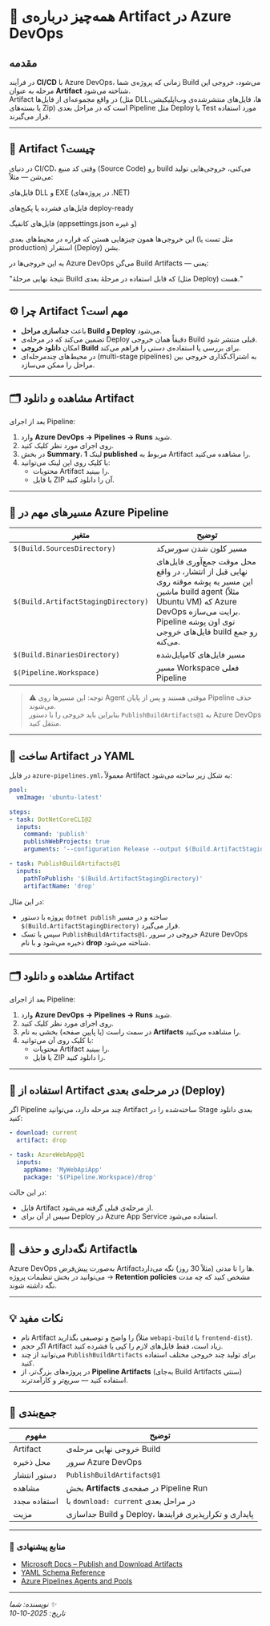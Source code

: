 # 🎯 همه‌چیز درباره‌ی Artifact در Azure DevOps

## مقدمه
در فرآیند **CI/CD** با Azure DevOps، زمانی که پروژه‌ی شما Build می‌شود، خروجی این مرحله به عنوان **Artifact** شناخته می‌شود.  
Artifact در واقع مجموعه‌ای از فایل‌ها (مثل DLLها، فایل‌های منتشرشده‌ی وب‌اپلیکیشن، یا بسته‌های Zip) است که در مراحل بعدی Pipeline مثل Deploy یا Test مورد استفاده قرار می‌گیرند.

---

## 🧩 Artifact چیست؟
در دنیای CI/CD، وقتی کد منبع (Source Code) رو build می‌کنی، خروجی‌هایی تولید می‌شن — مثلاً:

فایل‌های DLL و EXE (در پروژه‌های .NET)

فایل‌های فشرده یا پکیج‌های deploy-ready

فایل‌های کانفیگ (appsettings.json و غیره)

این خروجی‌ها همون چیزهایی هستن که قراره در محیط‌های بعدی (مثل تست یا production) استقرار (Deploy) بشن.

به این خروجی‌ها در Azure DevOps می‌گن Build Artifacts — یعنی:

"نتیجهٔ نهایی مرحلهٔ Build که قابل استفاده در مرحلهٔ بعدی (مثل Deploy) هست."

---

## ⚙️ چرا Artifact مهم است؟
- باعث **جداسازی مراحل Build و Deploy** می‌شود.  
- تضمین می‌کند که در مرحله‌ی Deploy دقیقاً همان خروجی Build قبلی منتشر شود.  
- امکان **دانلود خروجی Build** برای بررسی یا استفاده‌ی دستی را فراهم می‌کند.  
- در محیط‌های چندمرحله‌ای (multi-stage pipelines) به اشتراک‌گذاری خروجی بین مراحل را ممکن می‌سازد.

---
## 🗂 مشاهده و دانلود Artifact

بعد از اجرای Pipeline:
1. وارد **Azure DevOps → Pipelines → Runs** شوید.  
2. روی اجرای مورد نظر کلیک کنید.  
3. در بخش **Summary**، لینک **1 published** مربوط به Artifact را مشاهده می‌کنید.  
4. با کلیک روی این لینک می‌توانید:
   - محتویات Artifact را ببینید.
   - یا فایل ZIP آن را دانلود کنید.
---

## 🧱 مسیرهای مهم در Azure Pipeline

| متغیر | توضیح |
|--------|--------|
| `$(Build.SourcesDirectory)` | مسیر کلون شدن سورس‌کد |
| `$(Build.ArtifactStagingDirectory)` | محل موقت جمع‌آوری فایل‌های نهایی قبل از انتشار، در واقع این مسیر یه پوشه موقته روی ماشین build agent (مثلاً Ubuntu VM) که Azure DevOps برایت می‌سازه. Pipeline توی اون پوشه فایل‌های خروجی build رو جمع می‌کنه. |
| `$(Build.BinariesDirectory)` | مسیر فایل‌های کامپایل‌شده |
| `$(Pipeline.Workspace)` | مسیر Workspace فعلی Pipeline |

> ⚠️ توجه: این مسیرها روی Agent موقتی هستند و پس از پایان Pipeline حذف می‌شوند.  
> بنابراین باید خروجی را با دستور `PublishBuildArtifacts@1` به Azure DevOps منتقل کنید.

---

## 🚀 ساخت Artifact در YAML

در فایل `azure-pipelines.yml`، معمولاً Artifact به شکل زیر ساخته می‌شود:

```yaml
pool:
  vmImage: 'ubuntu-latest'

steps:
- task: DotNetCoreCLI@2
  inputs:
    command: 'publish'
    publishWebProjects: true
    arguments: '--configuration Release --output $(Build.ArtifactStagingDirectory)'

- task: PublishBuildArtifacts@1
  inputs:
    pathToPublish: '$(Build.ArtifactStagingDirectory)'
    artifactName: 'drop'
```

در این مثال:
- پروژه با دستور `dotnet publish` ساخته و در مسیر `$(Build.ArtifactStagingDirectory)` قرار می‌گیرد.
- سپس با تسک `PublishBuildArtifacts@1`، خروجی در سرور Azure DevOps ذخیره می‌شود و با نام **drop** شناخته می‌شود.

---

## 🗂 مشاهده و دانلود Artifact

بعد از اجرای Pipeline:
1. وارد **Azure DevOps → Pipelines → Runs** شوید.  
2. روی اجرای مورد نظر کلیک کنید.  
3. در سمت راست (یا پایین صفحه) بخشی به نام **Artifacts** را مشاهده می‌کنید.  
4. با کلیک روی آن می‌توانید:
   - محتویات Artifact را ببینید.
   - یا فایل ZIP را دانلود کنید.

---

## 🔄 استفاده از Artifact در مرحله‌ی بعدی (Deploy)

اگر Pipeline چند مرحله دارد، می‌توانید Artifact ساخته‌شده را در Stage بعدی دانلود کنید:

```yaml
- download: current
  artifact: drop

- task: AzureWebApp@1
  inputs:
    appName: 'MyWebApiApp'
    package: '$(Pipeline.Workspace)/drop'
```

در این حالت:
- فایل Artifact از مرحله‌ی قبلی گرفته می‌شود.
- سپس از آن برای Deploy در Azure App Service استفاده می‌شود.

---

## 🧹 نگه‌داری و حذف Artifactها
Azure DevOps به‌صورت پیش‌فرض Artifactها را تا مدتی (مثلاً 30 روز) نگه می‌دارد.  
می‌توانید در بخش تنظیمات پروژه → **Retention policies** مشخص کنید که چه مدت نگه داشته شوند.

---

## 💡 نکات مفید
- نام Artifact را واضح و توصیفی بگذارید (مثلاً `webapi-build` یا `frontend-dist`).
- اگر حجم Artifact زیاد است، فقط فایل‌های لازم را کپی یا فشرده کنید.
- می‌توانید از چند `PublishBuildArtifacts` برای تولید چند خروجی مختلف استفاده کنید.
- در پروژه‌های بزرگ‌تر، از **Pipeline Artifacts** (به‌جای Build Artifacts سنتی) استفاده کنید — سریع‌تر و کارآمدترند.

---

## 🧭 جمع‌بندی

| مفهوم | توضیح |
|--------|--------|
| Artifact | خروجی نهایی مرحله‌ی Build |
| محل ذخیره | سرور Azure DevOps |
| دستور انتشار | `PublishBuildArtifacts@1` |
| مشاهده | بخش **Artifacts** در صفحه‌ی Pipeline Run |
| استفاده مجدد | با `download: current` در مراحل بعدی |
| مزیت | جداسازی Build و Deploy، پایداری و تکرارپذیری فرایندها |

---

### 📘 منابع پیشنهادی
- [Microsoft Docs – Publish and Download Artifacts](https://learn.microsoft.com/en-us/azure/devops/pipelines/artifacts/pipeline-artifacts)
- [YAML Schema Reference](https://learn.microsoft.com/en-us/azure/devops/pipelines/yaml-schema)
- [Azure Pipelines Agents and Pools](https://learn.microsoft.com/en-us/azure/devops/pipelines/agents/agents)

---

_نویسنده: شما ✨_  
_تاریخ: 2025-10-10_

